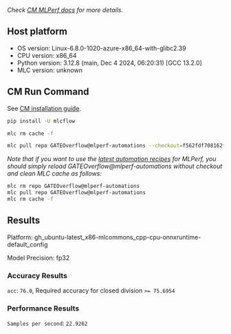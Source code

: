 *Check [CM MLPerf docs](https://docs.mlcommons.org/inference) for more details.*

## Host platform

* OS version: Linux-6.8.0-1020-azure-x86_64-with-glibc2.39
* CPU version: x86_64
* Python version: 3.12.8 (main, Dec  4 2024, 06:20:31) [GCC 13.2.0]
* MLC version: unknown

## CM Run Command

See [CM installation guide](https://docs.mlcommons.org/inference/install/).

```bash
pip install -U mlcflow

mlc rm cache -f

mlc pull repo GATEOverflow@mlperf-automations --checkout=f562fdf708162fd45e74c2be54c8690725d9c4fb


```
*Note that if you want to use the [latest automation recipes](https://docs.mlcommons.org/inference) for MLPerf,
 you should simply reload GATEOverflow@mlperf-automations without checkout and clean MLC cache as follows:*

```bash
mlc rm repo GATEOverflow@mlperf-automations
mlc pull repo GATEOverflow@mlperf-automations
mlc rm cache -f

```

## Results

Platform: gh_ubuntu-latest_x86-mlcommons_cpp-cpu-onnxruntime-default_config

Model Precision: fp32

### Accuracy Results 
`acc`: `76.0`, Required accuracy for closed division `>= 75.6954`

### Performance Results 
`Samples per second`: `22.9262`
